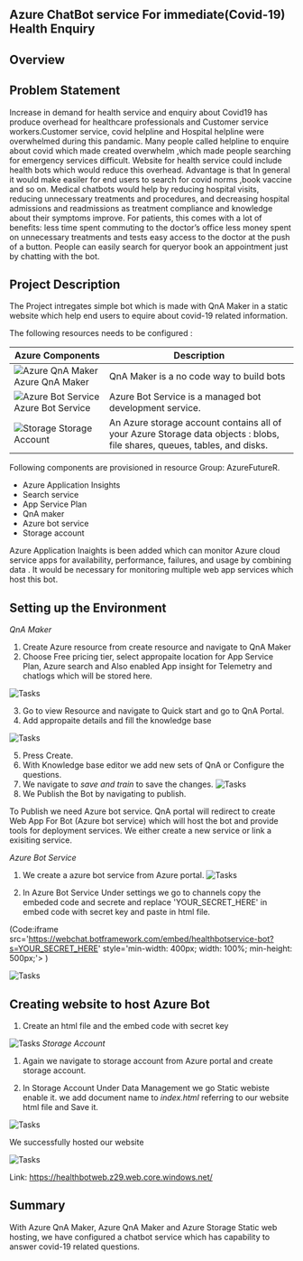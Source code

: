 
 ## Azure ChatBot service For immediate(Covid-19) Health Enquiry 

## Overview

## Problem Statement
Increase in demand for health service and  enquiry about Covid19 has produce overhead for healthcare professionals and Customer service workers.Customer service, covid helpline and Hospital helpline were overwhelmed during this pandamic. Many people called helpline to enquire about covid which made created overwhelm ,which made people searching for emergency services difficult.  Website for health service could include health bots which would reduce this overhead. Advantage is that  In general it would make easiler for end users to search for covid norms ,book vaccine and so on.
Medical chatbots would help by reducing hospital visits, reducing unnecessary treatments and procedures, and decreasing hospital admissions and readmissions as treatment compliance and knowledge about their symptoms improve. For patients, this comes with a lot of benefits: less time spent commuting to the doctor’s office less money spent on unnecessary treatments and tests easy access to the doctor at the push of a button.
People can easily search for queryor book an appointment  just by chatting with the bot.

## Project Description

The Project intregates simple bot which is made with QnA Maker in a static website  which help end users to equire about covid-19 related information.

The following resources needs to be configured :

   Azure Components | Description
   -----------------|------------
   ![Azure QnA Maker](images/qnamaker.png)  Azure QnA Maker  | QnA Maker is a no code way to build bots
   ![Azure Bot Service](images/AzureQnA.jpg) Azure Bot Service | Azure Bot Service is a managed bot development service.
   ![ Storage ](images/azureStorage.jpg)  Storage Account  | An Azure storage account contains all of your Azure Storage data objects : blobs, file shares, queues, tables, and disks. 

Following  components are provisioned in resource Group: AzureFutureR.

  * Azure Application Insights
  * Search service
  * App Service Plan
  * QnA maker
  * Azure bot service
  * Storage account

Azure Application Inaights is been added which can monitor Azure cloud service apps for availability, performance, failures, and usage by combining data . It would be necessary  for monitoring multiple web app services which host this bot. 


## Setting up the Environment

*QnA Maker*
1. Create Azure resource from create resource and navigate to QnA Maker 
2. Choose Free pricing tier, select appropaite location for App Service Plan, Azure search and Also enabled App insight  for Telemetry and chatlogs which  will be stored here.
   
 ![Tasks](images/QnA.jpg)

 3. Go to view Resource and navigate to Quick start and go to QnA Portal.
 4. Add appropaite details and fill the knowledge base

![Tasks](images/KB.jpg)

5. Press Create.
6. With Knowledge base editor we  add new sets of QnA or Configure the questions.
7. We navigate to *save and train* to save the changes.
![Tasks](images/testKB.jpg)
8. We Publish the Bot by navigating to publish.

To Publish we need Azure bot service. QnA portal will redirect to create Web App For Bot (Azure bot service) which will host the bot and provide  tools for deployment services. We either create a new service or link a exisiting service.

*Azure Bot Service*
1. We create a azure bot service from Azure portal.
![Tasks](images/botservice.jpg)

2. In Azure Bot Service Under settings we go to channels copy the embeded code and secrete  and replace 'YOUR_SECRET_HERE' in embed code with secret key and paste in html file.


 (Code:iframe src='https://webchat.botframework.com/embed/healthbotservice-bot?s=YOUR_SECRET_HERE'  style='min-width: 400px; width: 100%; min-height: 500px;'></iframe> )

![Tasks](images/botkey.jpg)
  
## Creating website to host Azure Bot

1. Create an html file and the embed code with secret key

![Tasks](images/html.jpg)
*Storage Account*
1.   Again we navigate to storage account from Azure portal and create storage account.

2.   In Storage Account Under Data Management we go Static webiste enable it. we add document name to *index.html* referring to our website html file and Save it.

![Tasks](images/static.jpg)


We successfully hosted our website
 
![Tasks](images/web.jpg)

Link: https://healthbotweb.z29.web.core.windows.net/

## Summary

With Azure QnA Maker, Azure QnA Maker and Azure Storage Static web hosting, we have configured a chatbot service which has capability to answer covid-19 related questions. 
